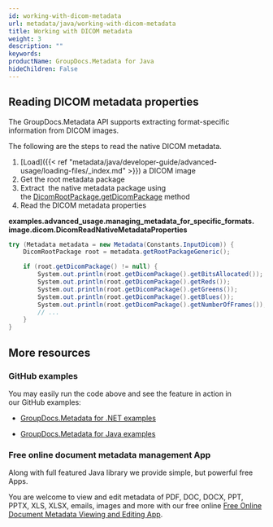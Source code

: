 ```yaml
---
id: working-with-dicom-metadata
url: metadata/java/working-with-dicom-metadata
title: Working with DICOM metadata
weight: 3
description: ""
keywords: 
productName: GroupDocs.Metadata for Java
hideChildren: False
---
```

## Reading DICOM metadata properties

The GroupDocs.Metadata API supports extracting format-specific information from DICOM images.

The following are the steps to read the native DICOM metadata.

1.  [Load]({{< ref "metadata/java/developer-guide/advanced-usage/loading-files/_index.md" >}}) a DICOM image
2.  Get the root metadata package
3.  Extract  the native metadata package using the [DicomRootPackage.getDicomPackage](https://apireference.groupdocs.com/metadata/java/com.groupdocs.metadata.core/DicomRootPackage#getDicomPackage()) method
4.  Read the DICOM metadata properties

**examples.advanced\_usage.managing\_metadata\_for\_specific\_formats.<WBR>image.dicom.DicomReadNativeMetadataProperties**

```csharp
try (Metadata metadata = new Metadata(Constants.InputDicom)) {
	DicomRootPackage root = metadata.getRootPackageGeneric();

	if (root.getDicomPackage() != null) {
		System.out.println(root.getDicomPackage().getBitsAllocated());
		System.out.println(root.getDicomPackage().getReds());
		System.out.println(root.getDicomPackage().getGreens());
		System.out.println(root.getDicomPackage().getBlues());
		System.out.println(root.getDicomPackage().getNumberOfFrames());
		// ...
	}
}
```

## More resources

### GitHub examples

You may easily run the code above and see the feature in action in our GitHub examples:

*   [GroupDocs.Metadata for .NET examples](https://github.com/groupdocs-metadata/GroupDocs.Metadata-for-.NET)
    
*   [GroupDocs.Metadata for Java examples](https://github.com/groupdocs-metadata/GroupDocs.Metadata-for-Java)
    

### Free online document metadata management App

Along with full featured Java library we provide simple, but powerful free Apps.

You are welcome to view and edit metadata of PDF, DOC, DOCX, PPT, PPTX, XLS, XLSX, emails, images and more with our free online [Free Online Document Metadata Viewing and Editing App](https://products.groupdocs.app/metadata).
